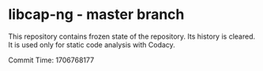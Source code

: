 # libcap-ng - master branch

This repository contains frozen state of the repository.
Its history is cleared. It is used only for static code
analysis with Codacy.

Commit Time: 1706768177